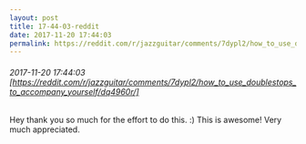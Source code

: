 ```yaml
---
layout: post
title: 17-44-03-reddit
date: 2017-11-20 17:44:03
permalink: https://reddit.com/r/jazzguitar/comments/7dypl2/how_to_use_doublestops_to_accompany_yourself/dq4960r/
---
```


###### 2017-11-20 17:44:03 [https://reddit.com/r/jazzguitar/comments/7dypl2/how_to_use_doublestops_to_accompany_yourself/dq4960r/]
Hey thank you so much for the effort to do this. :) This is awesome! Very much appreciated.
